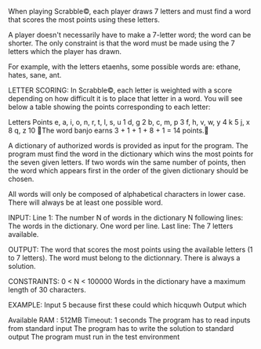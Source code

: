 When playing Scrabble©, each player draws 7 letters and must find a word that scores the most points using these letters.

A player doesn't necessarily have to make a 7-letter word; the word can be shorter. The only constraint is that the word must be made using the 7 letters which the player has drawn.

For example, with the letters  etaenhs, some possible words are: ethane, hates, sane, ant.


LETTER SCORING:
In Scrabble©, each letter is weighted with a score depending on how difficult it is to place that letter in a word. You will see below a table showing the points corresponding to each letter:
 

Letters Points
      e, a, i, o, n, r, t, l, s, u     1
      d, g     2
      b, c, m, p       3
      f, h, v, w, y    4
      k    5
      j, x     8
      q, z     10
The word banjo earns 3 + 1 + 1 + 8 + 1 = 14 points.


A dictionary of authorized words is provided as input for the program. The program must find the word in the dictionary which wins the most points for the seven given letters. If two words win the same number of points, then the word which appears first in the order of the given dictionary should be chosen.
 

All words will only be composed of alphabetical characters in lower case. There will always be at least one possible word.

 
INPUT:
Line 1: The number N of words in the dictionary
N following lines: The words in the dictionary. One word per line.
Last line: The 7 letters available.
 
OUTPUT:
The word that scores the most points using the available letters (1 to 7 letters). The word must belong to the dictionnary. There is always a solution.
 
CONSTRAINTS:
0 < N < 100000
Words in the dictionary have a maximum length of 30 characters.
 
EXAMPLE:
Input
5
because
first
these
could
which
hicquwh
Output
which
 
Available RAM : 512MB
Timeout: 1 seconds
The program has to read inputs from standard input
The program has to write the solution to standard output
The program must run in the test environment
